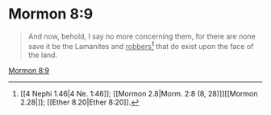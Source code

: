 # Mormon 8:9

> And now, behold, I say no more concerning them, for there are none save it be the Lamanites and <u>robbers</u>[^a] that do exist upon the face of the land.

[Mormon 8:9](https://www.churchofjesuschrist.org/study/scriptures/bofm/morm/8?lang=eng&id=p9#p9)


[^a]: [[4 Nephi 1.46|4 Ne. 1:46]]; [[Mormon 2.8|Morm. 2:8 (8, 28)]][[Mormon 2.28|]]; [[Ether 8.20|Ether 8:20]].  
